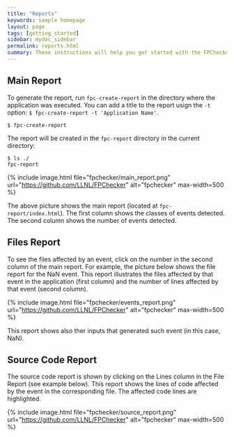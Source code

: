 ```yaml
---
title: "Reports"
keywords: sample homepage
layout: page
tags: [getting_started]
sidebar: mydoc_sidebar
permalink: reports.html
summary: These instructions will help you get started with the FPChecker reports. All reports are HTML-based.
---
```


## Main Report
To generate the report, run `fpc-create-report` in the directory where the application was executed. You can add a title to the report usign the `-t` option: `$ fpc-create-report -t 'Application Name'`.
```
$ fpc-create-report
```
The report will be created in the `fpc-report` directory in the current directory:
```
$ ls ./
fpc-report
```


{% include image.html file="fpchecker/main_report.png" url="https://github.com/LLNL/FPChecker" alt="fpchecker" max-width=500  %}

The above picture shows the main report (located at `fpc-report/index.html`). The first column shows the classes of events detected. The second column shows the number of events detected.

## Files Report

To see the files affected by an event, click on the number in the second column of the main report. For example, the picture below shows the file report for the NaN event. This report illustrates the files affected by that event in the application (first column) and the number of lines affected by that event (second column).

{% include image.html file="fpchecker/events_report.png" url="https://github.com/LLNL/FPChecker" alt="fpchecker" max-width=500  %}

This report shows also ther inputs that generated such event (in this case, NaN).

## Source Code Report

The source code report is shown by clicking on the Lines column in the File Report (see example below). This report shows the lines of code affected by the event in the corresponding file. The affected code lines are highlighted.

{% include image.html file="fpchecker/source_report.png" url="https://github.com/LLNL/FPChecker" alt="fpchecker" max-width=500  %}
